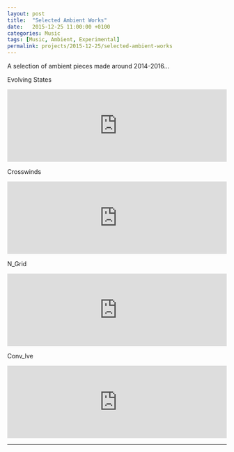 ```yaml
---
layout: post
title:  "Selected Ambient Works"
date:   2015-12-25 11:00:00 +0100
categories: Music
tags: [Music, Ambient, Experimental]
permalink: projects/2015-12-25/selected-ambient-works
---
```


A selection of ambient pieces made around 2014-2016...

Evolving States

<iframe width="100%" height="166" scrolling="no" frameborder="no" allow="autoplay" src="https://w.soundcloud.com/player/?url=https%3A//api.soundcloud.com/tracks/251102534&color=%231c1c1c&auto_play=false&hide_related=false&show_comments=true&show_user=true&show_reposts=false&show_teaser=true"></iframe>

Crosswinds

<iframe width="100%" height="166" scrolling="no" frameborder="no" allow="autoplay" src="https://w.soundcloud.com/player/?url=https%3A//api.soundcloud.com/tracks/182978990&color=%231e1d10&auto_play=false&hide_related=false&show_comments=true&show_user=true&show_reposts=false&show_teaser=true"></iframe>

N_Grid

<iframe width="100%" height="166" scrolling="no" frameborder="no" allow="autoplay" src="https://w.soundcloud.com/player/?url=https%3A//api.soundcloud.com/tracks/173831311&color=%23060606&auto_play=false&hide_related=false&show_comments=true&show_user=true&show_reposts=false&show_teaser=true"></iframe>

Conv_lve

<iframe width="100%" height="166" scrolling="no" frameborder="no" allow="autoplay" src="https://w.soundcloud.com/player/?url=https%3A//api.soundcloud.com/tracks/164479828&color=%23060606&auto_play=false&hide_related=false&show_comments=true&show_user=true&show_reposts=false&show_teaser=true"></iframe>

---
